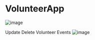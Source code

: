 # VolunteerApp

![image](https://user-images.githubusercontent.com/60592684/232138419-d7b5e0ed-5110-4e8d-af2b-c6941be9a98a.png)


Update Delete Volunteer Events
![image](https://user-images.githubusercontent.com/60592684/232138307-a08ce54a-b0b6-4659-9f5a-0057b6e4da1d.png)
